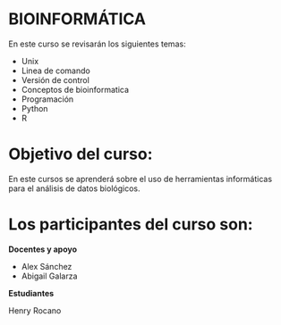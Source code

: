 # BIOINFORMÁTICA
En este curso se revisarán los siguientes temas: 
- Unix
- Linea de comando
- Versión de control
- Conceptos de bioinformatica
- Programación
- Python 
- R

# Objetivo del curso: 

En este cursos se aprenderá sobre el uso de herramientas informáticas para el análisis de datos biológicos. 

# Los participantes del curso son:

**Docentes y apoyo**
- Alex Sánchez
- Abigail Galarza

**Estudiantes**

Henry Rocano
